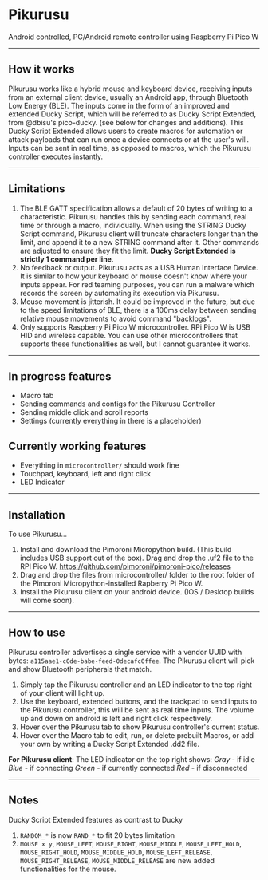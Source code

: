 # Pikurusu
Android controlled, PC/Android remote controller using Raspberry Pi Pico W 

---

## How it works
Pikurusu works like a hybrid mouse and keyboard device, receiving inputs from an external client device, usually an Android app, through Bluetooth Low Energy (BLE). The inputs come in the form of an improved and extended Ducky Script, which will be referred to as Ducky Script Extended, from @dbisu's pico-ducky. (see below for changes and additions). This Ducky Script Extended allows users to create macros for automation or attack payloads that can run once a device connects or at the user's will. Inputs can be sent in real time, as opposed to macros, which the Pikurusu controller executes instantly.

---
## Limitations
1. The BLE GATT specification allows a default of 20 bytes of writing to a characteristic. Pikurusu handles this by sending each command, real time or through a macro, individually. When using the STRING Ducky Script command, Pikurusu client will truncate characters longer than the limit, and append it to a new STRING command after it. Other commands are adjusted to ensure they fit the limit. **Ducky Script Extended is strictly 1 command per line**.
2. No feedback or output. Pikurusu acts as a USB Human Interface Device. It is similar to how your keyboard or mouse doesn't know where your inputs appear. For red teaming purposes, you can run a malware which records the screen by automating its execution via Pikurusu.
3. Mouse movement is jitterish. It could be improved in the future, but due to the speed limitations of BLE, there is a 100ms delay between sending relative mouse movements to avoid command "backlogs".
4. Only supports Raspberry Pi Pico W microcontroller. RPi Pico W is USB HID and wireless capable. You can use other microcontrollers that supports these functionalities as well, but I cannot guarantee it works.

---

## In progress features
- Macro tab
- Sending commands and configs for the Pikurusu Controller
- Sending middle click and scroll reports
- Settings (currently everything in there is a placeholder)

## Currently working features
- Everything in `microcontroller/` should work fine
- Touchpad, keyboard, left and right click
- LED Indicator

---

## Installation
To use Pikurusu...
1. Install and download the Pimoroni Micropython build. (This build includes USB support out of the box). Drag and drop the .uf2 file to the RPI Pico W. https://github.com/pimoroni/pimoroni-pico/releases
2. Drag and drop the files from microcontroller/ folder to the root folder of the Pimoroni Micropython-installed Rapberry Pi Pico W.
3. Install the Pikurusu client on your android device. (IOS / Desktop builds will come soon).

---
## How to use
Pikurusu controller advertises a single service with a vendor UUID with bytes: `a115aae1-c0de-babe-feed-0decafc0ffee`. The Pikurusu client will pick and show Bluetooth peripherals that match.
1. Simply tap the Pikurusu controller and an LED indicator to the top right of your client will light up.
2. Use the keyboard, extended buttons, and the trackpad to send inputs to the Pikurusu controller, this will be sent as real time inputs. The volume up and down on android is left and right click respectively.
3. Hover over the Pikurusu tab to show Pikurusu controller's current status.
4. Hover over the Macro tab to edit, run, or delete prebuilt Macros, or add your own by writing a Ducky Script Extended .dd2 file.

**For Pikurusu client**:
The LED indicator on the top right shows:
*Gray* - if idle
*Blue* - if connecting
*Green* - if currently connected
*Red* - if disconnected

---

## Notes
Ducky Script Extended features as contrast to Ducky
1. `RANDOM_*` is now `RAND_*` to fit 20 bytes limitation
2. `MOUSE x y`, `MOUSE_LEFT`, `MOUSE_RIGHT`, `MOUSE_MIDDLE`, `MOUSE_LEFT_HOLD`, `MOUSE_RIGHT_HOLD`, `MOUSE_MIDDLE_HOLD`, `MOUSE_LEFT_RELEASE`, `MOUSE_RIGHT_RELEASE`, `MOUSE_MIDDLE_RELEASE` are new added functionalities for the mouse.